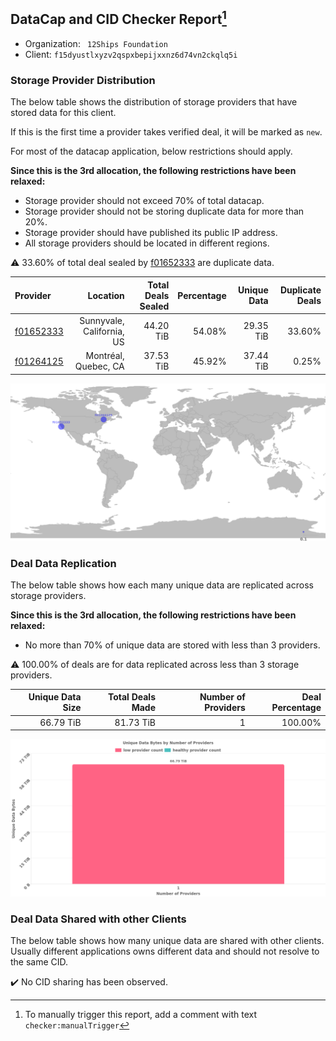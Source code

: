 ## DataCap and CID Checker Report[^1]
 - Organization: ` 12Ships Foundation`
 - Client: `f15dyustlxyzv2qspxbepijxxnz6d74vn2ckqlq5i`
### Storage Provider Distribution
The below table shows the distribution of storage providers that have stored data for this client.

If this is the first time a provider takes verified deal, it will be marked as `new`.

For most of the datacap application, below restrictions should apply.

**Since this is the 3rd allocation, the following restrictions have been relaxed:**
 - Storage provider should not exceed 70% of total datacap.
 - Storage provider should not be storing duplicate data for more than 20%.
 - Storage provider should have published its public IP address.
 - All storage providers should be located in different regions.

⚠️ 33.60% of total deal sealed by [f01652333](https://filfox.info/en/address/f01652333) are duplicate data.

| Provider                                              |                  Location | Total Deals Sealed | Percentage | Unique Data | Duplicate Deals |
| :---------------------------------------------------- | ------------------------: | -----------------: | ---------: | ----------: | --------------: |
| [f01652333](https://filfox.info/en/address/f01652333) | Sunnyvale, California, US |          44.20 TiB |     54.08% |   29.35 TiB |          33.60% |
| [f01264125](https://filfox.info/en/address/f01264125) |      Montréal, Quebec, CA |          37.53 TiB |     45.92% |   37.44 TiB |           0.25% |

![Provider Distribution](https://raw.githubusercontent.com/data-preservation-programs/filplus-checker-assets/main/filecoin-project/filecoin-plus-large-datasets/issues/173/1671093504369.png)
### Deal Data Replication
The below table shows how each many unique data are replicated across storage providers.

**Since this is the 3rd allocation, the following restrictions have been relaxed:**
- No more than 70% of unique data are stored with less than 3 providers.

⚠️ 100.00% of deals are for data replicated across less than 3 storage providers.

| Unique Data Size | Total Deals Made | Number of Providers | Deal Percentage |
| ---------------: | ---------------: | ------------------: | --------------: |
|        66.79 TiB |        81.73 TiB |                   1 |         100.00% |

![Replication Distribution](https://raw.githubusercontent.com/data-preservation-programs/filplus-checker-assets/main/filecoin-project/filecoin-plus-large-datasets/issues/173/1671093505428.png)
### Deal Data Shared with other Clients
The below table shows how many unique data are shared with other clients.
Usually different applications owns different data and should not resolve to the same CID.

✔️ No CID sharing has been observed.

[^1]: To manually trigger this report, add a comment with text `checker:manualTrigger`
